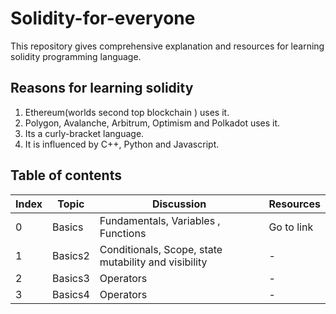 # Solidity-for-everyone

This repository gives comprehensive explanation and resources for learning solidity programming language.

## Reasons for learning solidity

1. Ethereum(worlds second top blockchain ) uses it.
2. Polygon, Avalanche, Arbitrum, Optimism and Polkadot uses it.
3. Its a curly-bracket language.
4. It is influenced by C++, Python and Javascript.


## Table of contents

| Index | Topic | Discussion | Resources |
| - | - | - | - |
| 0 | Basics | Fundamentals, Variables , Functions | Go to link |
| 1 | Basics2 | Conditionals, Scope, state mutability and visibility | - |
| 2 | Basics3 | Operators | - |
| 3 | Basics4 | Operators | - |
